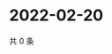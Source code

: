 # 2022-02-20

共 0 条

<!-- BEGIN WEIBO -->
<!-- 最后更新时间 Sun Feb 20 2022 07:14:35 GMT+0800 (China Standard Time) -->

<!-- END WEIBO -->
